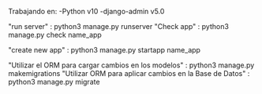 Trabajando en:
-Python v10
-django-admin v5.0

"run server" : python3 manage.py runserver
"Check app" : python3 manage.py check name_app

"create new app" :  python3 manage.py startapp name_app

"Utilizar el ORM para cargar cambios en los modelos" : python3 manage.py makemigrations
"Utilizar ORM para aplicar cambios en la Base de Datos" : python3 manage.py migrate

